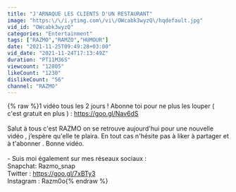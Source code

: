 ```yaml
---
title: "J'ARNAQUE LES CLIENTS D'UN RESTAURANT"
image: "https:\/\/i.ytimg.com\/vi\/OWcabk3wyzQ\/hqdefault.jpg"
vid_id: "OWcabk3wyzQ"
categories: "Entertainment"
tags: ["RAZMO","RAMZO","HUMOUR"]
date: "2021-11-25T09:49:28+03:00"
vid_date: "2021-11-24T17:13:49Z"
duration: "PT11M36S"
viewcount: "12805"
likeCount: "1230"
dislikeCount: "56"
channel: "RAZMO"
---
```

{% raw %}1 vidéo tous les 2 jours ! Abonne toi pour ne plus les louper ( c'est gratuit en plus ) : <a rel="nofollow" target="blank" href="https://goo.gl/Nav6dS">https://goo.gl/Nav6dS</a><br /><br />Salut à tous c'est RAZMO on se retrouve aujourd'hui pour une nouvelle vidéo , j’espère qu'elle te plaira. En tout cas n'hésite pas à liker à partager et à t'abonner . Bonne vidéo.<br /><br />- Suis moi également sur mes réseaux sociaux :<br />Snapchat: Razmo_snap<br />Twitter : <a rel="nofollow" target="blank" href="https://goo.gl/7xBTy3">https://goo.gl/7xBTy3</a><br />Instagram : Razm0o{% endraw %}
